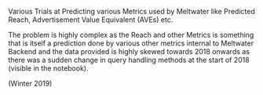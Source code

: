 Various Trials at Predicting various Metrics used by Meltwater like Predicted Reach, Advertisement Value Equivalent (AVEs) etc. 

The problem is highly complex as the Reach and other Metrics is something that is itself a prediction done by various other metrics internal to Meltwater Backend and the data provided is highly skewed towards 2018 onwards as there was a sudden change in query handling methods at the start of 2018 (visible in the notebook).

(Winter 2019)
